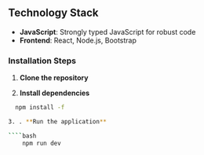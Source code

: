 ## Technology Stack

- **JavaScript**: Strongly typed JavaScript for robust code
- **Frontend**: React, Node.js, Bootstrap
### Installation Steps

1. **Clone the repository**

2. **Install dependencies**

`````bash
  npm install -f

3. . **Run the application**

````bash
    npm run dev
`````